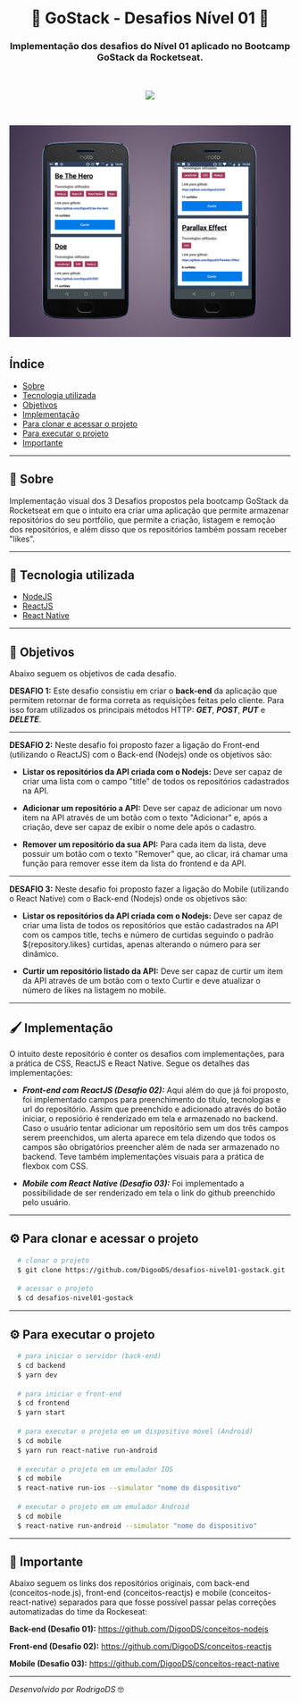 <h1 align="center">
  🚀 GoStack - Desafios Nível 01 🚀
</h1>

<h3 align="center">
Implementação dos desafios do Nível 01 aplicado no Bootcamp GoStack da Rocketseat.
</h3>

<h1 align="center">
  <img src="paraReadme.gif">
</h1>

<h1 align="center">
  <img src="paraReadme.jpg">
</h1>

## Índice

- [Sobre](#-sobre)
- [Tecnologia utilizada](#-tecnologia-utilizada)
- [Objetivos](#-objetivos)
- [Implementação](#-implementação)
- [Para clonar e acessar o projeto](#-para-clonar-e-acessar-o-projeto)
- [Para executar o projeto](#-para-executar-o-projeto)
- [Importante](#-importante)

---

## 🔖 Sobre

Implementação visual dos 3 Desafios propostos pela bootcamp GoStack da Rocketseat em que o intuito era criar uma aplicação que permite armazenar repositórios do seu portfólio, que permite a criação, listagem e remoção dos repositórios, e além disso que os repositórios também possam receber "likes".

---

## 🚀 Tecnologia utilizada

- [NodeJS](https://nodejs.org/en/)
- [ReactJS](https://reactjs.org)
- [React Native](https://reactnative.dev/)

---

## 🎯 Objetivos

Abaixo seguem os objetivos de cada desafio.

**DESAFIO 1:**
Este desafio consistiu em criar o **back-end** da aplicação que permitem retornar de forma correta as requisições feitas pelo cliente. Para isso foram utilizados os principais métodos HTTP: ***GET***, ***POST***, ***PUT*** e ***DELETE***.

---

**DESAFIO 2:**
Neste desafio foi proposto fazer a ligação do Front-end (utilizando o ReactJS) com o Back-end (Nodejs) onde os objetivos são:

- **Listar os repositórios da API criada com o Nodejs:**
Deve ser capaz de criar uma lista com o campo "title" de todos os repositórios cadastrados na API.

- **Adicionar um repositório a API:**
Deve ser capaz de adicionar um novo item na API através de um botão com o texto "Adicionar" e, após a criação, deve ser capaz de exibir o nome dele após o cadastro.

- **Remover um repositório da sua API:**
Para cada item da lista, deve possuir um botão com o texto "Remover" que, ao clicar, irá chamar uma função para remover esse item da lista do frontend e da API.

---

**DESAFIO 3:**
Neste desafio foi proposto fazer a ligação do Mobile (utilizando o React Native) com o Back-end (Nodejs) onde os objetivos são:

- **Listar os repositórios da API criada com o Nodejs:**
Deve ser capaz de criar uma lista de todos os repositórios que estão cadastrados na API com os campos title, techs e número de curtidas seguindo o padrão ${repository.likes} curtidas, apenas alterando o número para ser dinâmico.

- **Curtir um repositório listado da API:**
Deve ser capaz de curtir um item da API através de um botão com o texto Curtir e deve atualizar o número de likes na listagem no mobile.

---

## 🖌 Implementação

O intuito deste repositório é conter os desafios com implementações, para a prática de CSS, ReactJS e React Native. Segue os detalhes das implementações:

- ***Front-end com ReactJS (Desafio 02):*** Aqui além do que já foi proposto, foi implementado campos para preenchimento do título, tecnologias e url do repositório. Assim que preenchido e adicionado através do botão iniciar, o reposiório é renderizado em tela e armazenado no backend. Caso o usuário tentar adicionar um repositório sem um dos três campos serem preenchidos, um alerta aparece em tela dizendo que todos os campos são obrigatórios preencher além de nada ser armazenado no backend. Teve também implementações visuais para a prática de flexbox com CSS.

- ***Mobile com React Native (Desafio 03):*** Foi implementado a possibilidade de ser renderizado em tela o link do github preenchido pelo usuário.

---

## ⚙ Para clonar e acessar o projeto

```bash
  # clonar o projeto
  $ git clone https://github.com/DigooDS/desafios-nivel01-gostack.git

  # acessar o projeto
  $ cd desafios-nivel01-gostack

```

---

## ⚙ Para executar o projeto

```bash
  # para iniciar o servidor (back-end)
  $ cd backend
  $ yarn dev

  # para iniciar o front-end
  $ cd frontend
  $ yarn start

  # para executar o projeto em um dispositivo móvel (Android)
  $ cd mobile
  $ yarn run react-native run-android

  # executar o projeto em um emulador IOS
  $ cd mobile
  $ react-native run-ios --simulator "nome do dispositivo"

  # executar o projeto em um emulador Android
  $ cd mobile
  $ react-native run-android --simulator "nome do dispositivo"

```

---

## 📌 Importante

Abaixo seguem os links dos repositórios originais, com back-end (conceitos-node.js), front-end (conceitos-reactjs) e mobile (conceitos-react-native) separados para que fosse possível passar pelas correções automatizadas do time da Rockeseat:

**Back-end (Desafio 01):**
https://github.com/DigooDS/conceitos-nodejs

**Front-end (Desafio 02):**
https://github.com/DigooDS/conceitos-reactjs

**Mobile (Desafio 03):**
https://github.com/DigooDS/conceitos-react-native

---
<i>Desenvolvido por RodrigoDS</i> 🤓